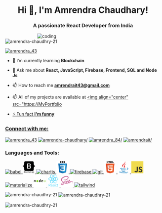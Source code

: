 <h1 align="center">Hi 👋, I'm Amrendra Chaudhary!</h1>
<h3 align="center">A passionate React Developer from India</h3>

<img align="right" alt="coding" width="400" src= "https://cdn.dribbble.com/users/1162077/screenshots/3848914/programmer.gif">
<p align="left"> <img src="https://komarev.com/ghpvc/?username=amrendra-chaudhry-21&label=Profile%20views&color=0e75b6&style=flat" alt="amrendra-chaudhry-21" /> </p>

<p align="left"> <a href="https://twitter.com/amrendra_43" target="blank"><img src="https://img.shields.io/twitter/follow/amrendra_43?logo=twitter&style=for-the-badge" alt="amrendra_43" /></a> </p>

- 🌱 I’m currently learning **Blockchain**

- 💬 Ask me about **React, JavaScript, Firebase, Frontend, SQL and Node Js**

- 📫 How to reach me **amrendrait43@gmail.com**

- 📫 All of my projects are available at <a href="https://intro-website.netlify.app/" target="blank"><img align="center" src="https://MyPortfolio

- ⚡ Fun fact **I'm funny**

<h3 align="left">Connect with me:</h3>
<p align="left">
<a href="https://twitter.com/amrendra_43" target="blank"><img align="center" src="https://raw.githubusercontent.com/rahuldkjain/github-profile-readme-generator/master/src/images/icons/Social/twitter.svg" alt="amrendra_43" height="30" width="40" /></a>
<a href="https://linkedin.com/in/amrendra-chaudhary/" target="blank"><img align="center" src="https://raw.githubusercontent.com/rahuldkjain/github-profile-readme-generator/master/src/images/icons/Social/linked-in-alt.svg" alt="amrendra-chaudhary/" height="30" width="40" /></a>
<a href="https://instagram.com/amrendra_84/" target="blank"><img align="center" src="https://raw.githubusercontent.com/rahuldkjain/github-profile-readme-generator/master/src/images/icons/Social/instagram.svg" alt="amrendra_84/" height="30" width="40" /></a>
<a href="https://www.leetcode.com/amrendrait/" target="blank"><img align="center" src="https://raw.githubusercontent.com/rahuldkjain/github-profile-readme-generator/master/src/images/icons/Social/leet-code.svg" alt="amrendrait/" height="30" width="40" /></a>
</p>

<h3 align="left">Languages and Tools:</h3>
<p align="left"> <a href="https://babeljs.io/" target="_blank" rel="noreferrer"> <img src="https://www.vectorlogo.zone/logos/babeljs/babeljs-icon.svg" alt="babel" width="40" height="40"/> </a> <a href="https://getbootstrap.com" target="_blank" rel="noreferrer"> <img src="https://raw.githubusercontent.com/devicons/devicon/master/icons/bootstrap/bootstrap-plain-wordmark.svg" alt="bootstrap" width="40" height="40"/> </a> <a href="https://www.chartjs.org" target="_blank" rel="noreferrer"> <img src="https://www.chartjs.org/media/logo-title.svg" alt="chartjs" width="40" height="40"/> </a> <a href="https://www.w3schools.com/css/" target="_blank" rel="noreferrer"> <img src="https://raw.githubusercontent.com/devicons/devicon/master/icons/css3/css3-original-wordmark.svg" alt="css3" width="40" height="40"/> </a> <a href="https://firebase.google.com/" target="_blank" rel="noreferrer"> <img src="https://www.vectorlogo.zone/logos/firebase/firebase-icon.svg" alt="firebase" width="40" height="40"/> </a> <a href="https://git-scm.com/" target="_blank" rel="noreferrer"> <img src="https://www.vectorlogo.zone/logos/git-scm/git-scm-icon.svg" alt="git" width="40" height="40"/> </a> <a href="https://www.w3.org/html/" target="_blank" rel="noreferrer"> <img src="https://raw.githubusercontent.com/devicons/devicon/master/icons/html5/html5-original-wordmark.svg" alt="html5" width="40" height="40"/> </a> <a href="https://www.java.com" target="_blank" rel="noreferrer"> <img src="https://raw.githubusercontent.com/devicons/devicon/master/icons/java/java-original.svg" alt="java" width="40" height="40"/> </a> <a href="https://developer.mozilla.org/en-US/docs/Web/JavaScript" target="_blank" rel="noreferrer"> <img src="https://raw.githubusercontent.com/devicons/devicon/master/icons/javascript/javascript-original.svg" alt="javascript" width="40" height="40"/> </a> <a href="https://materializecss.com/" target="_blank" rel="noreferrer"> <img src="https://raw.githubusercontent.com/prplx/svg-logos/5585531d45d294869c4eaab4d7cf2e9c167710a9/svg/materialize.svg" alt="materialize" width="40" height="40"/> </a> <a href="https://nodejs.org" target="_blank" rel="noreferrer"> <img src="https://raw.githubusercontent.com/devicons/devicon/master/icons/nodejs/nodejs-original-wordmark.svg" alt="nodejs" width="40" height="40"/> </a> <a href="https://reactjs.org/" target="_blank" rel="noreferrer"> <img src="https://raw.githubusercontent.com/devicons/devicon/master/icons/react/react-original-wordmark.svg" alt="react" width="40" height="40"/> </a> <a href="https://sass-lang.com" target="_blank" rel="noreferrer"> <img src="https://raw.githubusercontent.com/devicons/devicon/master/icons/sass/sass-original.svg" alt="sass" width="40" height="40"/> </a> <a href="https://tailwindcss.com/" target="_blank" rel="noreferrer"> <img src="https://www.vectorlogo.zone/logos/tailwindcss/tailwindcss-icon.svg" alt="tailwind" width="40" height="40"/> </a> </p>

<p><img align="left" src="https://github-readme-stats.vercel.app/api/top-langs?username=amrendra-chaudhry-21&show_icons=true&locale=en&layout=compact" alt="amrendra-chaudhry-21" /></p>

<p>&nbsp;<img align="center" src="https://github-readme-stats.vercel.app/api?username=amrendra-chaudhry-21&show_icons=true&locale=en" alt="amrendra-chaudhry-21" /></p>

<p><img align="center" src="https://github-readme-streak-stats.herokuapp.com/?user=amrendra-chaudhry-21&" alt="amrendra-chaudhry-21" /></p>



